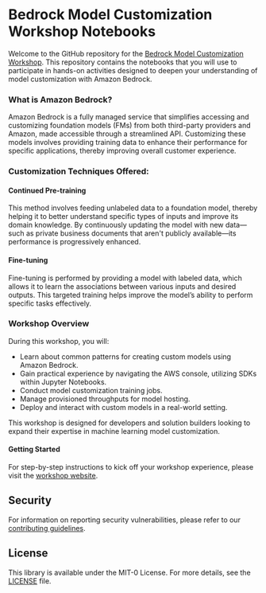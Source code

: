 
# Bedrock Model Customization Workshop Notebooks

Welcome to the GitHub repository for the [Bedrock Model Customization Workshop](https://aws.amazon.com/bedrock/). This repository contains the notebooks that you will use to participate in hands-on activities designed to deepen your understanding of model customization with Amazon Bedrock.

### What is Amazon Bedrock?

Amazon Bedrock is a fully managed service that simplifies accessing and customizing foundation models (FMs) from both third-party providers and Amazon, made accessible through a streamlined API. Customizing these models involves providing training data to enhance their performance for specific applications, thereby improving overall customer experience.

### Customization Techniques Offered:

#### Continued Pre-training
This method involves feeding unlabeled data to a foundation model, thereby helping it to better understand specific types of inputs and improve its domain knowledge. By continuously updating the model with new data—such as private business documents that aren't publicly available—its performance is progressively enhanced.

#### Fine-tuning
Fine-tuning is performed by providing a model with labeled data, which allows it to learn the associations between various inputs and desired outputs. This targeted training helps improve the model’s ability to perform specific tasks effectively.

### Workshop Overview

During this workshop, you will:
- Learn about common patterns for creating custom models using Amazon Bedrock.
- Gain practical experience by navigating the AWS console, utilizing SDKs within Jupyter Notebooks.
- Conduct model customization training jobs.
- Manage provisioned throughputs for model hosting.
- Deploy and interact with custom models in a real-world setting.

This workshop is designed for developers and solution builders looking to expand their expertise in machine learning model customization.

#### Getting Started

For step-by-step instructions to kick off your workshop experience, please visit the [workshop website](https://catalog.us-east-1.prod.workshops.aws/workshops/a4bdb007-5600-4368-81c5-ff5b4154f518/en-US).

## Security

For information on reporting security vulnerabilities, please refer to our [contributing guidelines](CONTRIBUTING.md#security-issue-notifications).

## License

This library is available under the MIT-0 License. For more details, see the [LICENSE](LICENSE) file.
